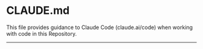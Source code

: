 # CLAUDE.md

This file provides guidance to Claude Code (claude.ai/code) when working with code in this Repository.

---

